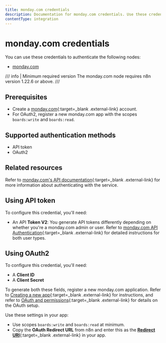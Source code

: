 ```yaml
---
title: monday.com credentials
description: Documentation for monday.com credentials. Use these credentials to authenticate monday.com in n8n, a workflow automation platform.
contentType: integration
---
```


# monday.com credentials

You can use these credentials to authenticate the following nodes:

- [monday.com](/integrations/builtin/app-nodes/n8n-nodes-base.mondaycom/)

/// info | Minimum required version
The monday.com node requires n8n version 1.22.6 or above.
///

## Prerequisites

- Create a [monday.com](https://monday.com/){:target=_blank .external-link} account.
- For OAuth2, register a new monday.com app with the scopes `boards:write` and `boards:read`.

## Supported authentication methods

- API token
- OAuth2

## Related resources

Refer to [monday.com's API documentation](https://developer.monday.com/api-reference/docs/basics){:target=_blank .external-link} for more information about authenticating with the service.

## Using API token

To configure this credential, you'll need:

- An API **Token V2**: You generate API tokens differently depending on whether you're a monday.com admin or user. Refer to [monday.com API Authentication](https://developer.monday.com/api-reference/docs/authentication){:target=_blank .external-link} for detailed instructions for both user types.

## Using OAuth2

To configure this credential, you'll need:

- A **Client ID**
- A **Client Secret**

To generate both these fields, register a new monday.com application. Refer to [Creating a new app](https://developer.monday.com/apps/docs/manage){:target=_blank .external-link} for instructions, and refer to [OAuth and permissions](https://developer.monday.com/apps/docs/oauth){:target=_blank .external-link} for details on the OAuth setup.

Use these settings in your app:

- Use scopes `boards:write` and `boards:read` at minimum.
- Copy the **OAuth Redirect URL** from n8n and enter this as the [**Redirect URI**](https://developer.monday.com/apps/docs/oauth#redirect-urls){:target=_blank .external-link} in your app.



